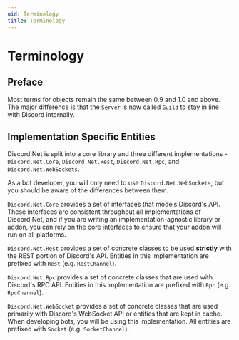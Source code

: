 ```yaml
---
uid: Terminology
title: Terminology
---
```


# Terminology

## Preface

Most terms for objects remain the same between 0.9 and 1.0 and above.
The major difference is that the ``Server`` is now called ``Guild`` 
to stay in line with Discord internally.

## Implementation Specific Entities

Discord.Net is split into a core library and three different 
implementations - `Discord.Net.Core`, `Discord.Net.Rest`, 
`Discord.Net.Rpc`, and `Discord.Net.WebSockets`.

As a bot developer, you will only need to use `Discord.Net.WebSockets`, 
but you should be aware of the differences between them.

`Discord.Net.Core` provides a set of interfaces that models Discord's 
API. These interfaces are consistent throughout all implementations of 
Discord.Net, and if you are writing an implementation-agnostic library 
or addon, you can rely on the core interfaces to ensure that your 
addon will run on all platforms.

`Discord.Net.Rest` provides a set of concrete classes to be used 
**strictly** with the REST portion of Discord's API. Entities in this 
implementation are prefixed with `Rest` (e.g. `RestChannel`).

`Discord.Net.Rpc` provides a set of concrete classes that are used 
with Discord's RPC API. Entities in this implementation are prefixed 
with `Rpc` (e.g. `RpcChannel`).

`Discord.Net.WebSocket` provides a set of concrete classes that are 
used primarily with Discord's WebSocket API or entities that are kept
in cache. When developing bots, you will be using this implementation. 
All entities are prefixed with `Socket` (e.g. `SocketChannel`).